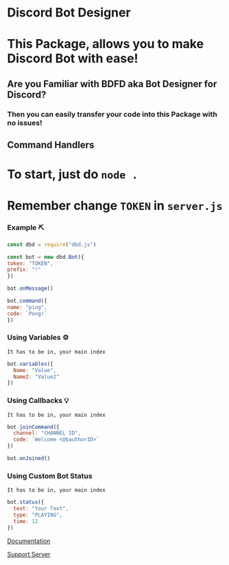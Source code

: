 # Discord Bot Designer

# This Package, allows you to make Discord Bot with ease!
## Are you Familiar with BDFD aka Bot Designer for Discord?
### Then you can easily transfer your code into this Package with no issues!
## Command Handlers 
# To start, just do `node .`
# Remember change `TOKEN` in `server.js`
### Example ⛏

```js
const dbd = require("dbd.js")

const bot = new dbd.Bot({
token: "TOKEN", 
prefix: "!" 
})

bot.onMessage()

bot.command({
name: "ping", 
code: `Pong!` 
})

```

### Using Variables ⚙️ 

`It has to be in, your main index`

```js
bot.variables({
  Name: "Value",
  Name2: "Value2"
})

```

### Using Callbacks 💡 
`It has to be in, your main index`

```js
bot.joinCommand({
  channel: "CHANNEL ID",
  code: `Welcome <@$authorID>`
})

bot.onJoined()

```

### Using Custom Bot Status 
`It has to be in, your main index`

```js
bot.status({
  text: "Your Text",
  type: "PLAYING",
  time: 12
})
```


[Documentation](https://dbd.leref.ga)

[Support Server](https://discord.gg/HMUfMXDQsV)
